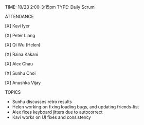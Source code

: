 TIME: 10/23 2:00-3:15pm
TYPE: Daily Scrum

ATTENDANCE

[X] Kavi Iyer

[X] Peter Liang

[X] Qi Wu (Helen)

[X] Raina Kakani

[X] Alex Chau 

[X] Sunhu Choi

[X] Anushka Vijay

TOPICS
- Sunhu discusses retro results
- Helen working on fixing loading bugs, and updating friends-list
- Alex fixes keyboard jitters due to autocorrect
- Kavi works on UI fixes and consistency
